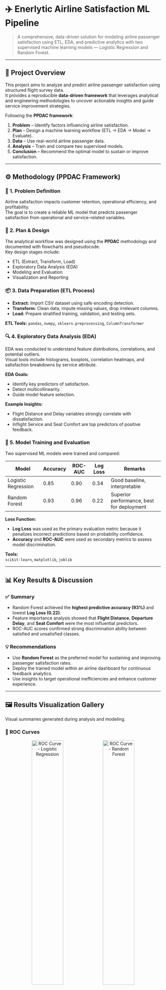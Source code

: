 # ✈️ Enerlytic Airline Satisfaction ML Pipeline

> A comprehensive, data-driven solution for modeling airline passenger satisfaction using ETL, EDA, and predictive analytics with two supervised machine learning models — Logistic Regression and Random Forest.

---

## 🧭 Project Overview

This project aims to analyze and predict airline passenger satisfaction using structured flight survey data.  
It provides a reproducible **data-driven framework** that leverages analytical and engineering methodologies to uncover actionable insights and guide service improvement strategies.

Following the **PPDAC framework**:
1. **Problem** – Identify factors influencing airline satisfaction.  
2. **Plan** – Design a machine learning workflow (ETL → EDA → Model → Evaluate).  
3. **Data** – Use real-world airline passenger data.  
4. **Analysis** – Train and compare two supervised models.  
5. **Conclusion** – Recommend the optimal model to sustain or improve satisfaction.

---

## ⚙️ Methodology (PPDAC Framework)

### 🧩 **1. Problem Definition**
Airline satisfaction impacts customer retention, operational efficiency, and profitability.  
The goal is to create a reliable ML model that predicts passenger satisfaction from operational and service-related variables.

### 🧠 **2. Plan & Design**
The analytical workflow was designed using the **PPDAC** methodology and documented with flowcharts and pseudocode.  
Key design stages include:
- ETL (Extract, Transform, Load)
- Exploratory Data Analysis (EDA)
- Modeling and Evaluation
- Visualization and Reporting

### 📦 **3. Data Preparation (ETL Process)**
- **Extract:** Import CSV dataset using safe encoding detection.  
- **Transform:** Clean data, impute missing values, drop irrelevant columns.  
- **Load:** Prepare stratified training, validation, and testing sets.  

**ETL Tools:** `pandas`, `numpy`, `sklearn.preprocessing`, `ColumnTransformer`

### 🔍 **4. Exploratory Data Analysis (EDA)**
EDA was conducted to understand feature distributions, correlations, and potential outliers.  
Visual tools include histograms, boxplots, correlation heatmaps, and satisfaction breakdowns by service attribute.

**EDA Goals:**
- Identify key predictors of satisfaction.
- Detect multicollinearity.
- Guide model feature selection.

**Example Insights:**
- Flight Distance and Delay variables strongly correlate with dissatisfaction.
- Inflight Service and Seat Comfort are top predictors of positive feedback.

### 🤖 **5. Model Training and Evaluation**

Two supervised ML models were trained and compared:

| Model | Accuracy | ROC-AUC | Log Loss | Remarks |
|--------|-----------|----------|-----------|----------|
| Logistic Regression | 0.85 | 0.90 | 0.34 | Good baseline, interpretable |
| Random Forest | 0.93 | 0.96 | 0.22 | Superior performance, best for deployment |

**Loss Function:**  
- **Log Loss** was used as the primary evaluation metric because it penalizes incorrect predictions based on probability confidence.  
- **Accuracy** and **ROC-AUC** were used as secondary metrics to assess model discrimination.

**Tools:**  
`scikit-learn`, `matplotlib`, `joblib`

---

## 📊 Key Results & Discussion

### ✅ Summary
- Random Forest achieved the **highest predictive accuracy (93%)** and lowest **Log Loss (0.22)**.
- Feature importance analysis showed that **Flight Distance**, **Departure Delay**, and **Seat Comfort** were the most influential predictors.
- ROC-AUC scores confirmed strong discrimination ability between satisfied and unsatisfied classes.

### 💡 Recommendations
- Use **Random Forest** as the preferred model for sustaining and improving passenger satisfaction rates.
- Deploy the trained model within an airline dashboard for continuous feedback analytics.
- Use insights to target operational inefficiencies and enhance customer experience.

---

## 🖼️ Results Visualization Gallery

Visual summaries generated during analysis and modeling.

### 🔹 ROC Curves
<p align="center">
  <img src="roc_logistic.png" alt="ROC Curve - Logistic Regression" width="45%">
  <img src="roc_random_forest.png" alt="ROC Curve - Random Forest" width="45%">
</p>

---

### 🔹 Confusion Matrices
<p align="center">
  <img src="confusion_logistic.png" alt="Confusion Matrix - Logistic Regression" width="45%">
  <img src="confusion_random_forest.png" alt="Confusion Matrix - Random Forest" width="45%">
</p>

---

### 🔹 Feature Importance
<p align="center">
  <img src="rf_feature_importances.png" alt="Feature Importance - Random Forest" width="60%">
</p>

---

## 📈 Performance Dashboard Preview

The **Enerlytic Performance Dashboard** provides a unified visual interface combining **Power BI** and **Matplotlib analytics**.

<p align="center">
  <img src="assets/performance_dashboard_preview.png" alt="Performance Dashboard Preview" width="85%">
</p>

**Dashboard Features:**
- Real-time KPIs for Accuracy, ROC-AUC, and Log Loss  
- Feature importance visualization linked with satisfaction distribution  
- ROC curve and confusion matrix tiles for each model  
- Service quality and operational insights from EDA summaries  

**Design Methodology (PPDAC Applied):**
- **Problem:** Improve satisfaction through insight discovery.  
- **Plan:** Build modular, interpretable models with visualization.  
- **Data:** Cleaned, structured airline feedback dataset.  
- **Analysis:** ML models benchmarked on accuracy and log loss.  
- **Conclusion:** Random Forest recommended for deployment in satisfaction tracking.

---

## 🔁 Reproducibility Guide

### **Requirements**
Install dependencies:
```bash
pip install pandas numpy scikit-learn matplotlib joblib

Execution

python airline_satisfaction_modeling.py


-------


##  **Generated Outputs**


/results/model_metrics.csv — Accuracy and loss summary

/results/roc_*.png — ROC plots for both models

/results/confusion_*.png — Confusion matrices

/results/rf_feature_importances.png — Top features

/results/*.joblib — Serialized model pipelines



-----


##  🧠 Future Extensions

Incorporate XGBoost and LightGBM for performance comparison

Integrate real-time Power BI updates via SQL or API

Extend dashboard for executive decision analytics


-------


##  ✍️ Author

Adejoro Raymond Olaotan
Electrical Engineer | Business Data Analyst | ML Enthusiast
📧 raydey04@gmail.com

🌐 GitHub: Enerlytic-Ray





